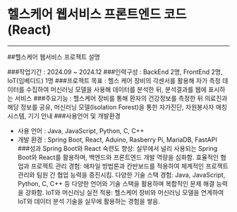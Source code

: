 # 헬스케어 웹서비스 프론트엔드 코드(React)

---

##헬스케어 웹서비스 프로젝트 설명

###작업기간 : 2024.09 ~ 2024.12
###인력구성 : BackEnd 2명, FrontEnd 2명, IoT(임베디드) 1명
###프로젝트 목표 : 헬스 케어 장비의 각센서를 활용해 자가 측정 데이터를 수집하여 머신러닝 모델을 사용해 데이터를 분석한 뒤, 분석결과를 웹에 표시하는 서비스
###주요기능 : 헬스케어 장비를 통해 환자의 건강정보를 측정한 뒤 의료진과 해당 정보를 공유, 머신러닝 모델(Isolation Forest)을 통한 자가진단, 자원봉사자 매칭 시스템, 기기 안내
###사용언어 및 개발환경
- 사용 언어 : Java, JavaScript, Python, C, C++
- 개발 환경 : Spring Boot, React, Aduino, Rasberry Pi, MariaDB, FastAPI
###성과
Spring Boot와 React 숙련도 향상: 실무에서 널리 사용되는 Spring Boot와 React를 활용하며, 백엔드와 프론트엔드 개발 역량을 심화함.
효율적인 협업과 프로젝트 관리 경험: 애자일 방법론과 칸반보드를 적용하여 체계적인 프로젝트 관리와 팀원 간 협업 능력을 증진시킴.
다양한 기술 스택 경험: Java, JavaScript, Python, C, C++ 등 다양한 언어와 기술 스택을 활용하며 복합적인 문제 해결 능력을 강화함.
IoT와 머신러닝 실전 적용: 헬스케어 장비와 머신러닝 모델을 연계하여 IoT와 데이터 분석 기술을 실무에 활용하는 경험을 쌓음.
